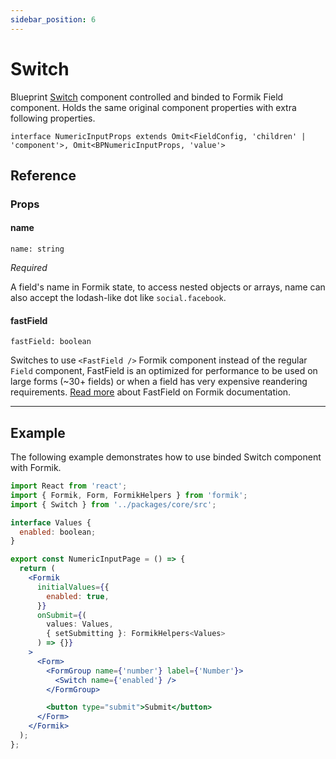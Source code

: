 ```yaml
---
sidebar_position: 6
---
```


# Switch

Blueprint [Switch](https://blueprintjs.com/docs/#core/components/switch) component controlled and binded to Formik Field component. Holds the same original component properties with extra following properties.

`interface NumericInputProps extends Omit<FieldConfig, 'children' | 'component'>, Omit<BPNumericInputProps, 'value'>`

## Reference

### Props

#### name

`name: string`

_Required_

A field's name in Formik state, to access nested objects or arrays, name can also accept the lodash-like dot like `social.facebook`.

#### fastField

`fastField: boolean`

Switches to use `<FastField />` Formik component instead of the regular `Field` component, FastField is an optimized for performance to be used on large forms (~30+ fields) or when a field has very expensive reandering requirements. [Read more](https://formik.org/docs/api/fastfield) about FastField on Formik documentation.

---

## Example

The following example demonstrates how to use binded Switch component with Formik.

```jsx
import React from 'react';
import { Formik, Form, FormikHelpers } from 'formik';
import { Switch } from '../packages/core/src';

interface Values {
  enabled: boolean;
}

export const NumericInputPage = () => {
  return (
    <Formik
      initialValues={{
        enabled: true,
      }}
      onSubmit={(
        values: Values,
        { setSubmitting }: FormikHelpers<Values>
      ) => {}}
    >
      <Form>
        <FormGroup name={'number'} label={'Number'}>
          <Switch name={'enabled'} />
        </FormGroup>

        <button type="submit">Submit</button>
      </Form>
    </Formik>
  );
};
```
